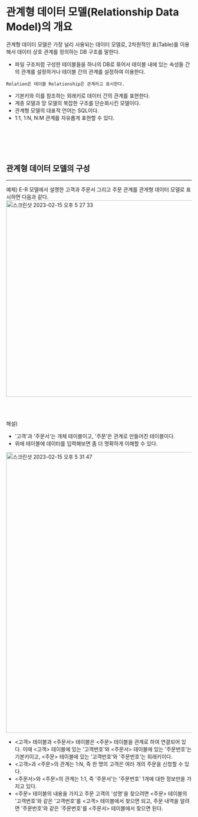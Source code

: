 # 관계형 데이터 모델(Relationship Data Model)의 개요
관계형 데이터 모델은 가장 널리 사용되는 데이터 모델로, 2차원적인 표(Table)를 이용해서 데이터 상호 관계를 정의하는 DB 구조를 말한다.
- 파일 구조처럼 구성한 테이블들을 하나의 DB로 묶어서 테이블 내에 있는 속성들 간의 관계를 설정하거나 테이블 간의 관계를 설정하여 이용한다.
```
Relation은 테이블 Relationship은 관계라고 표시한다.
```

- 기본키와 이를 참조하는 외래키로 데이터 간의 관계를 표현한다.
- 계층 모델과 망 모델의 복잡한 구조를 단순화시킨 모델이다.
- 관계형 모델의 대표적 언어는 SQL이다.
- 1:1, 1:N, N:M 관계를 자유롭게 표현할 수 있다.

<br>
<br>
<br>
<br>

## 관계형 데이터 모델의 구성

---
예제) E-R 모델에서 설명한 고객과 주문서 그리고 주문 관계를 관게형 데이터 모델로 표시하면 다음과 같다.
<img width="532" alt="스크린샷 2023-02-15 오후 5 27 33" src="https://user-images.githubusercontent.com/125357376/218973493-2d11a10e-7dda-4c4e-8d02-2cd867c798c1.png">

<br>
<br>

해설)
<br>
- '고객'과 '주문서'는 개체 테이블이고, '주문'은 관계로 만들어진 테이블이다.
- 위에 테이블에 데이터를 입력해보면 좀 더 명확하게 이해할 수 있다.

<img width="760" alt="스크린샷 2023-02-15 오후 5 31 47" src="https://user-images.githubusercontent.com/125357376/218974285-57382a7f-67a4-42de-85fc-d3a3227db79a.png">

- <고객> 테이블과 <주문서> 테이블은 <주문> 테이블을 관계로 하여 연결되어 있다. 이때 <고객> 테이블에 있는 '고객번호'와 <주문서> 테이블에 있는 '주문번호'는 기본키이고, <주문> 테이블에 있는 '고객번호'와 '주문번호'는 외래키이다.
- <고객>과 <주문>의 관계는 1:N, 즉 한 명의 고객은 여러 개의 주문을 신청할 수 있다.
- <주문서>와 <주문>의 관계는 1:1, 즉 '주문서'는 '주문번호' 1개에 대한 정보만을 가지고 있다.
- <주문> 테이블의 내용을 가지고 주문 고객의 '성명'을 찾으려면 <주문> 테이블의 '고객번호'와 같은 '고객번호'를 <고객> 테이블에서 찾으면 되고, 주문 내역을 알려면 '주문번호'와 같은 '주문번호'를 <주문서> 테이블에서 찾으면 된다.